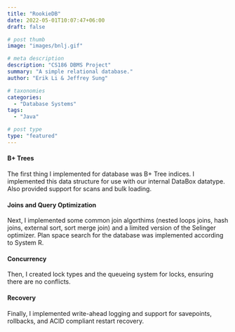 ```yaml
---
title: "RookieDB"
date: 2022-05-01T10:07:47+06:00
draft: false

# post thumb
image: "images/bnlj.gif"

# meta description
description: "CS186 DBMS Project"
summary: "A simple relational database."
author: "Erik Li & Jeffrey Sung"

# taxonomies
categories: 
  - "Database Systems"
tags:
  - "Java"

# post type
type: "featured"
---
```

#### B+ Trees
The first thing I implemented for database was B+ Tree indices. I implemented this data structure for use with our internal DataBox datatype. Also provided support for scans and bulk loading.

#### Joins and Query Optimization
Next, I implemented some common join algorthims (nested loops joins, hash joins, external sort, sort merge join) and a limited version of the Selinger optimizer. Plan space search for the database was implemented according to System R.

#### Concurrency
Then, I created lock types and the queueing system for locks, ensuring there are no conflicts.

#### Recovery
Finally, I implemented write-ahead logging and support for savepoints, rollbacks, and ACID compliant restart recovery.
